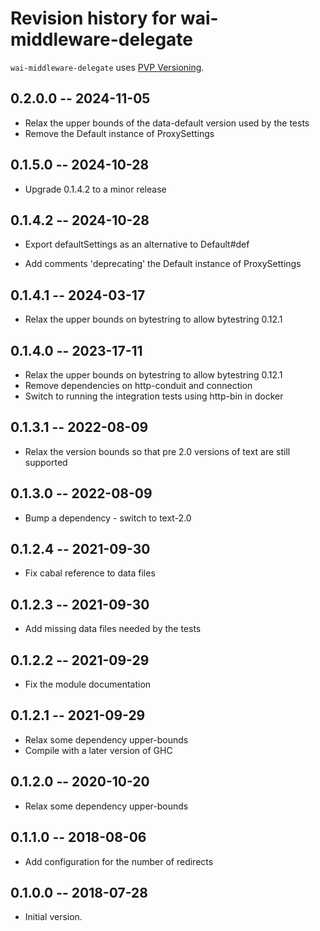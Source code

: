 # Revision history for wai-middleware-delegate

`wai-middleware-delegate` uses [PVP Versioning][1].

## 0.2.0.0 -- 2024-11-05

* Relax the upper bounds of the data-default version used by the tests
* Remove the Default instance of ProxySettings

## 0.1.5.0 -- 2024-10-28

*  Upgrade 0.1.4.2 to a minor release

## 0.1.4.2 -- 2024-10-28

* Export defaultSettings as an alternative to Default#def

* Add comments 'deprecating' the Default instance of ProxySettings

## 0.1.4.1 -- 2024-03-17

* Relax the upper bounds on bytestring to allow bytestring 0.12.1

## 0.1.4.0 -- 2023-17-11

* Relax the upper bounds on bytestring to allow bytestring 0.12.1
* Remove dependencies on http-conduit and connection
* Switch to running the integration tests using http-bin in docker

## 0.1.3.1 -- 2022-08-09

* Relax the version bounds so that pre 2.0 versions of text are still supported

## 0.1.3.0 -- 2022-08-09

* Bump a dependency - switch to text-2.0

## 0.1.2.4 -- 2021-09-30

* Fix cabal reference to data files

## 0.1.2.3 -- 2021-09-30

* Add missing data files needed by the tests

## 0.1.2.2 -- 2021-09-29

* Fix the module documentation

## 0.1.2.1 -- 2021-09-29

* Relax some dependency upper-bounds
* Compile with a later version of GHC


## 0.1.2.0 -- 2020-10-20

* Relax some dependency upper-bounds


## 0.1.1.0 -- 2018-08-06

* Add configuration for the number of redirects


## 0.1.0.0 -- 2018-07-28

* Initial version.

[1]: https://pvp.haskell.org
